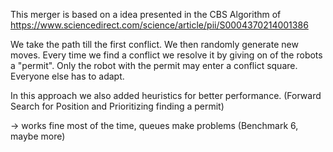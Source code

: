 This merger is based on a idea presented in the CBS Algorithm of https://www.sciencedirect.com/science/article/pii/S0004370214001386

We take the path till the first conflict. 
We then randomly generate new moves.
Every time we find a conflict we resolve it by giving on of the robots a "permit".
Only the robot with the permit may enter a conflict square. Everyone else has to adapt.

In this approach we also added heuristics for better performance.
(Forward Search for Position and Prioritizing finding a permit)

-> works fine most of the time, queues make problems (Benchmark 6, maybe more)